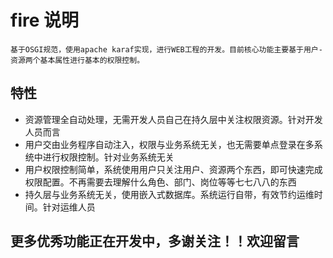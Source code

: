 # fire 说明
```
基于OSGI规范，使用apache karaf实现，进行WEB工程的开发。目前核心功能主要基于用户-资源两个基本属性进行基本的权限控制。
```

## 特性
- 资源管理全自动处理，无需开发人员自己在持久层中关注权限资源。针对开发人员而言
- 用户交由业务程序自动注入，权限与业务系统无关，也无需要单点登录在多系统中进行权限控制。针对业务系统无关
- 用户权限控制简单，系统使用用户只关注用户、资源两个东西，即可快速完成权限配置。不再需要去理解什么角色、部门、岗位等等七七八八的东西
- 持久层与业务系统无关，使用嵌入式数据库。系统运行自带，有效节约运维时间。针对运维人员

## 更多优秀功能正在开发中，多谢关注！！欢迎留言

